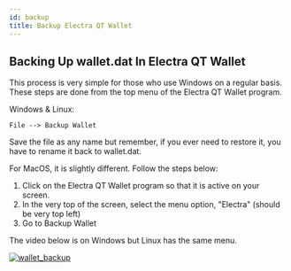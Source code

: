 ```yaml
---
id: backup
title: Backup Electra QT Wallet
---
```


## Backing Up wallet.dat In Electra QT Wallet

This process is very simple for those who use Windows on a regular basis. These steps are done from the top menu of the Electra QT Wallet program.

Windows & Linux:
```
File --> Backup Wallet
```
Save the file as any name but remember, if you ever need to restore it, you have to rename it back to wallet.dat.

For MacOS, it is slightly different. Follow the steps below:

1. Click on the Electra QT Wallet program so that it is active on your screen.
2. In the very top of the screen, select the menu option, "Electra" (should be very top left)
3. Go to Backup Wallet

The video below is on Windows but Linux has the same menu.

[![wallet_backup](https://img.youtube.com/vi/Vws7WJxMuP4/0.jpg)](https://www.youtube.com/watch?v=Vws7WJxMuP4 "Electra ECA Wallet Backup")
